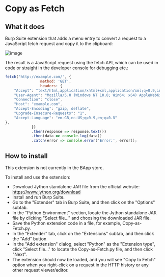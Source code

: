 # Copy as Fetch
## What it does
Burp Suite extension that adds a menu entry to convert a request to a JavaScript fetch request and copy it to the clipboard:

![image](https://user-images.githubusercontent.com/16190664/234110234-a30ea0ee-4c23-4aec-bd48-960423a32e3f.png)

The result is a JavaScript request using the fetch API, which can be used in code or straight in the developer console for debugging etc.:

```javascript
fetch('http://example.com/', {
                method: 'GET',
                headers: {
    "Accept": "text/html,application/xhtml+xml,application/xml;q=0.9,image/avif,image/webp,image/apng,*/*;q=0.8,application/signed-exchange;v=b3;q=0.7", 
    "User-Agent": "Mozilla/5.0 (Windows NT 10.0; Win64; x64) AppleWebKit/537.36 (KHTML, like Gecko) Chrome/112.0.5615.138 Safari/537.36", 
    "Connection": "close", 
    "Host": "example.com", 
    "Accept-Encoding": "gzip, deflate", 
    "Upgrade-Insecure-Requests": "1", 
    "Accept-Language": "en-GB,en-US;q=0.9,en;q=0.8"
},
            })
            .then(response => response.text())
            .then(data => console.log(data))
            .catch(error => console.error('Error:', error));
```

## How to install
This extension is not currently in the BApp store.

To install and use the extension:
- Download Jython standalone JAR file from the official website: https://www.jython.org/download
- Install and run Burp Suite.
- Go to the "Extender" tab in Burp Suite, and then click on the "Options" subtab.
- In the "Python Environment" section, locate the Jython standalone JAR file by clicking "Select file..." and choosing the downloaded JAR file.
- Save the Python extension code in a file, for example, Copy-as-Fetch.py.
- In the "Extender" tab, click on the "Extensions" subtab, and then click the "Add" button.
- In the "Add extension" dialog, select "Python" as the "Extension type", click "Select file..." to locate the Copy-as-Fetch.py file, and then click "Next".
- The extension should now be loaded, and you will see "Copy to Fetch" option when you right-click on a request in the HTTP history or any other request viewer/editor.
